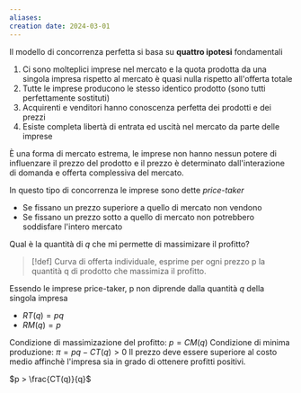 ```yaml
---
aliases: 
creation date: 2024-03-01
---
```


Il modello di concorrenza perfetta si basa su **quattro ipotesi** fondamentali
1. Ci sono molteplici imprese nel mercato e la quota prodotta da una singola impresa rispetto al mercato è quasi nulla rispetto all'offerta totale
2. Tutte le imprese producono le stesso identico prodotto (sono tutti perfettamente sostituti)
3. Acquirenti e venditori hanno conoscenza perfetta dei prodotti e dei prezzi
4. Esiste completa libertà di entrata ed uscità nel mercato da parte delle imprese

È una forma di mercato estrema, le imprese non hanno nessun potere di influenzare il prezzo del prodotto e il prezzo è determinato dall'interazione di domanda e offerta complessiva del mercato.

In questo tipo di concorrenza le imprese sono dette *price-taker*
- Se fissano un prezzo superiore a quello di mercato non vendono
- Se fissano un prezzo sotto a quello di mercato non potrebbero soddisfare l'intero mercato


Qual è la quantità di $q$ che mi permette di massimizare il profitto?

>[!def]
>Curva di offerta individuale, esprime per ogni prezzo p la quantità q di prodotto che massimiza il profitto.

Essendo le imprese price-taker, p non diprende dalla quantità $q$ della singola impresa
- $RT(q) = p q$
- $RM(q) = p$

Condizione di massimizazione del profitto: $p = CM(q)$
Condizione di minima produzione: $\pi = pq - CT(q) > 0$
Il prezzo deve essere superiore al costo medio affinchè l'impresa sia in grado di ottenere profitti positivi.

$p > \frac{CT(q)}{q}$